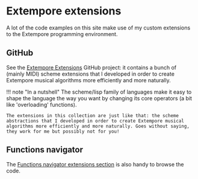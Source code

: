 # Extempore extensions

A lot of the code examples on this site make use of my custom extensions to the Extempore programming environment.


## GitHub

See the [Extempore Extensions](https://github.com/lambdamusic/extempore-extensions) GitHub project: it contains a bunch of (mainly MIDI) scheme extensions that I developed in order to create Extempore musical algorithms more efficiently and more naturally. 


!!! note "In a nutshell"
    The scheme/lisp family of languages make it easy to shape the language the way you want by changing its core operators (a bit like 'overloading' functions). 

    The extensions in this collection are just like that: the scheme abstractions that I developed in order to create Extempore musical algorithms more efficiently and more naturally. Goes without saying, they work for me but possibly not for you!


## Functions navigator 

The [Functions navigator extensions section](https://extempore.michelepasin.org/index/extras.html) is also handy to browse the code. 


